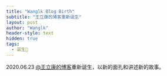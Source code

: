 ```yaml
---
title: "Wanglk Blog Birth"
subtitle: "王立康的博客重新诞生"
layout: post
author: "Wanglk"
header-style: text
hidden: true
tags:
  - 诞生🐣
---
```


2020.06.23 [@王立康的博客](https://wlk1204.github.io/)重新诞生，以新的面孔和讲述新的故事。
